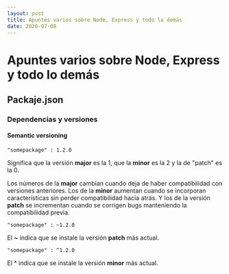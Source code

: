```yaml
---
layout: post
title: Apuntes varios sobre Node, Express y todo lo demás
date: 2020-07-08
---
```

# Apuntes varios sobre Node, Express y todo lo demás

## Packaje.json

### Dependencias y versiones 

#### Semantic versioning

    "somepackage" : 1.2.0

Significa que la versión **major** es la 1, que la **minor** es la 2 y la de "patch" es la 0.

Los números de la **major** cambian cuando deja de haber compatibilidad con versiones anteriores. Los de la **minor** aumentan cuando se incorporan características sin perder compatibilidad hacia atrás. Y los de la versión **patch** se incrementan cuando se corrigen bugs manteniendo la compatibilidad previa.

    "somepackage" : ~1.2.0

El **~** indica que se instale la versión **patch** más actual.

    "somepackage" : ^1.2.0

El **^** indica que se instale la versión **minor** más actual.
